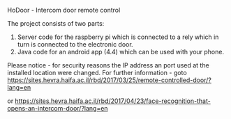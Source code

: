 HoDoor - Intercom door remote control

The project consists of two parts:
1. Server code for the raspberry pi which is connected to a rely which in turn is connected to the electronic door.
2. Java code for an android app (4.4) which can be used with your phone.

Please notice - for security reasons the IP address an port used at the installed location were changed.
For further information - goto https://sites.hevra.haifa.ac.il/rbd/2017/03/25/remote-controlled-door/?lang=en

or https://sites.hevra.haifa.ac.il/rbd/2017/04/23/face-recognition-that-opens-an-intercom-door/?lang=en
